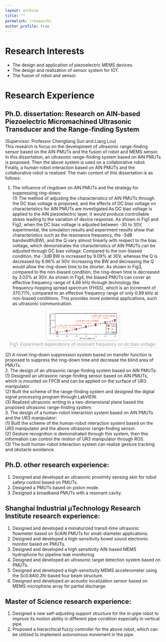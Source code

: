 ```yaml
---
layout: archive
title: ""
permalink: /research/
author_profile: true
---
```


Research Interests
======
* The design and application of piezoelectric MEMS devices.
* The design and realization of sensor system for IOT.
* The fusion of robot and sensor.

Research Experience
======
## Ph.D. dissertation: Research on AlN-based Piezoelectric Micromachined Ultrasonic Transducer and the Range-finding System
 (Supervisor: Professor Chengliang Sun and Liang Lou)<br/>
This research is focus on the development of ultrasonic range-finding sensor based on the AlN PMUTs and the fusion of robot and MEMS sensor. In this dissertation, an ultrasonic range-finding system based on AlN PMUTs is proposed. Then the above system is used on a collaborative robot. Finally, a human-robot interaction based on AlN PMUTs and the collaborative robot is realized. The main content of this dissertation is as follows:<br/>
1. The influence of ringdown on AlN PMUTs and the strategy for suppressing ring-down:<br/>
(1) The method of adjusting the characteristics of AlN PMUTs through the DC bias voltage is proposed, and the effects of DC bias voltage on characteristics for AlN PMUTs are investigated.As DC bias voltage is applied to the AlN piezoelectric layer, it would produce controllable stress leading to the variation of device response. As shown in Fig1 and Fig2, when the DC bias voltage is adjusted between -30 to 30V, experimental, the simulation results and experiment results show that characteristics such as the resonance frequency, the -3dB bandwidth(BW), and the Q vary almost linearly with respect to the bias voltage, which demonstrates the characteristics of AlN PMUTs can be adjusted through DC bias voltage. Compared to the non-biased condition, the -3dB BW is increased by 9.09% at 30V, whereas the Q is decreased by 6.96% at 30V. Increasing the BW and decreasing the Q would allow the ring-down time to be shorter. As shown in Fig3, compared to the non-biased condition, the ring-down time is decreased by 3.03% at 30V. As shown in Fig4, the biased PMUTs can cover an effective frequency range of 4.66 kHz through technology like frequency-hopping spread spectrum (FHSS), which is an increment of 370.71%, compared to an effective frequency range of only 0.99 kHz at non-biased conditions. This provides more potential applications, such as ultrasonic communication.<br/>
<center>
    <img style = "
        border-radius: 0.3125em;
        box-shadow: 0 2px 4px 0 rgba(34,36,38,.12),0 2px 10px 0 rgba(34,36,38,.08);" 
        src = "../images/images_research/Fig1.png" 
        width = "46.5%">
    <br>
   <div style = "
        color: orange;
        border-bottom: 1px solid #d9d9d9;
        display: inline-block;
        color: #999;
        padding: 2px;">
        Fig1. Experiment dependence of resonant frequency on dc bias voltage.
    </div>
    <p> </p>
 </center>
(2) A novel ring-down suppression system based on transfer function is proposed to suppress the ring-down time and decrease the blind area of PMUTs.<br/>
2. The design of an ultrasonic range-finding system based on AlN PMUTs:<br/>
(1) Designed an ultrasonic range-finding sensor based on AlN PMUTs, which is mounted on FPCB and can be applied on the surface of UR3 manipulator.<br/>
(2) Built the scheme of the range-finding system and designed the digital signal processing program through LabVIEW.<br/>
(3) Realized ultrasonic writing in a two-dimensional plane based the proposed ultrasonic range-finding system.<br/>
3. The design of a human-robot interaction system based on AlN PMUTs and the UR3 manipulator:<br/>
(1) Built the scheme of the human-robot interaction system based on the UR3 manipulator and the above ultrasonic range-finding sensor.<br/>
(2) Gesture recognition is demonstrated through this system, then this information can control the motion of UR3 manipulator through ROS.<br/>
(3) The built human-robot interaction system can realize gesture tracking and obstacle avoidance.<br/>

## Ph.D. other research experience:
1. Designed and developed an ultrasonic proximity sensing skin for robot safety control based on PMUTs.
2. Designed a PMUTs based on piston mode.
3. Designed a broadband PMUTs with a resonant cavity.

## Shanghai Industrial μTechnology Research Institute research experience:
1. Designed and developed a miniaturized transit-time ultrasonic flowmeter based on ScAlN PMUTs for small-diameter applications.
2. Designed and developed a high-sensitivity bowel sound electronic monitor based on PMUTs.
3. Designed and developed a high sensitivity AlN-based MEMS hydrophone for pipeline leak monitoring.
4. Designed and developed an ultrasonic target detection system based on PMUTs.
5. Designed and developed a high-sensitivity MEMS accelerometer using the Sc0.8Al0.2N-based four beam structure.
6. Designed and developed an acoustic localization sensor based on MEMS microphone array for partial discharge.

## Master of Science research experience:
1. Designed a new self-adjusting support structure for the in-pipe robot to improve its motion ability in different pipe condition especially in vertical pipe.
2. Proposed a hierarchical fuzzy controller for the above robot, which can be utilized to implement autonomous movement in the pipe.

